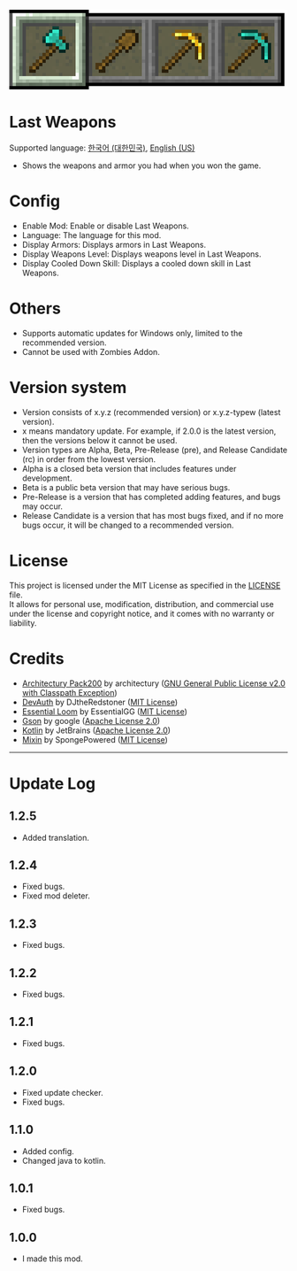 ![Last Weapons Logo](src/main/resources/logo.png)
# Last Weapons
Supported language: [한국어 (대한민국)](README.md), [English (US)](README-en_US.md)
- Shows the weapons and armor you had when you won the game.

# Config
- Enable Mod: Enable or disable Last Weapons.
- Language: The language for this mod.
- Display Armors: Displays armors in Last Weapons.
- Display Weapons Level: Displays weapons level in Last Weapons.
- Display Cooled Down Skill: Displays a cooled down skill in Last Weapons.

# Others
- Supports automatic updates for Windows only, limited to the recommended version.
- Cannot be used with Zombies Addon.

# Version system
- Version consists of x.y.z (recommended version) or x.y.z-typew (latest version).
- x means mandatory update. For example, if 2.0.0 is the latest version, then the versions below it cannot be used.
- Version types are Alpha, Beta, Pre-Release (pre), and Release Candidate (rc) in order from the lowest version.
- Alpha is a closed beta version that includes features under development.
- Beta is a public beta version that may have serious bugs.
- Pre-Release is a version that has completed adding features, and bugs may occur.
- Release Candidate is a version that has most bugs fixed, and if no more bugs occur, it will be changed to a recommended version.

# License
This project is licensed under the MIT License as specified in the [LICENSE](LICENSE) file.<br>
It allows for personal use, modification, distribution, and commercial use under the license and copyright notice, and it comes with no warranty or liability.

# Credits
- [Architectury Pack200](https://github.com/architectury/architectury-pack200) by architectury ([GNU General Public License v2.0 with Classpath Exception](https://github.com/architectury/architectury-pack200/blob/master/LICENSE))
- [DevAuth](https://github.com/DJtheRedstoner/DevAuth) by DJtheRedstoner ([MIT License](https://github.com/DJtheRedstoner/DevAuth/blob/master/LICENSE))
- [Essential Loom](https://github.com/EssentialGG/architectury-loom) by EssentialGG ([MIT License](https://github.com/EssentialGG/architectury-loom/blob/dev/1.6/LICENSE))
- [Gson](https://github.com/google/gson) by google ([Apache License 2.0](https://github.com/google/gson/blob/main/LICENSE))
- [Kotlin](https://github.com/JetBrains/kotlin) by JetBrains ([Apache License 2.0](https://github.com/JetBrains/kotlin/blob/master/license/LICENSE.txt))
- [Mixin](https://github.com/SpongePowered/Mixin) by SpongePowered ([MIT License](https://github.com/SpongePowered/Mixin/blob/master/LICENSE.txt))

****

# Update Log

## 1.2.5
- Added translation.

## 1.2.4
- Fixed bugs.
- Fixed mod deleter.

## 1.2.3
- Fixed bugs.

## 1.2.2
- Fixed bugs.

## 1.2.1
- Fixed bugs.

## 1.2.0
- Fixed update checker.
- Fixed bugs.


## 1.1.0
- Added config.
- Changed java to kotlin.


## 1.0.1
- Fixed bugs.

## 1.0.0
- I made this mod.